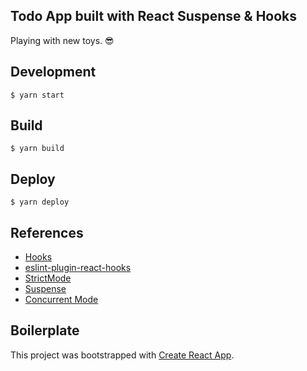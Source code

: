 ## Todo App built with React Suspense & Hooks

Playing with new toys. :sunglasses:

## Development

`$ yarn start`

## Build

`$ yarn build`

## Deploy

`$ yarn deploy`

## References

- [Hooks](https://reactjs.org/docs/hooks-reference.html)
- [eslint-plugin-react-hooks](https://www.npmjs.com/package/eslint-plugin-react-hooks)
- [StrictMode](https://reactjs.org/docs/strict-mode.html)
- [Suspense](https://reactjs.org/docs/code-splitting.html#suspense)
- [Concurrent Mode](https://reactjs.org/docs/concurrent-mode-intro.html)

## Boilerplate

This project was bootstrapped with [Create React App](https://github.com/facebook/create-react-app).
